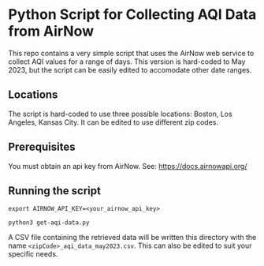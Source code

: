 # Python Script for Collecting AQI Data from AirNow

This repo contains a very simple script that uses the AirNow web service to collect AQI values for a range of days. This version is hard-coded to May 2023, but the script can be easily edited to accomodate other date ranges.

## Locations

The script is hard-coded to use three possible locations: Boston, Los Angeles, Kansas City.  It can be edited to use different zip codes.

## Prerequisites

You must obtain an api key from AirNow. See: https://docs.airnowapi.org/

## Running the script

```
export AIRNOW_API_KEY=<your_airnow_api_key>

python3 get-aqi-data.py
```

A CSV file containing the retrieved data will be written this directory with the name `<zipCode>_aqi_data_may2023.csv`. This can also be edited to suit your specific needs.